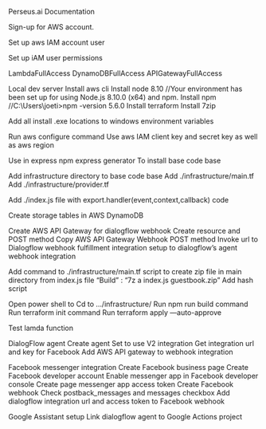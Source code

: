 Perseus.ai Documentation

Sign-up for AWS account.

Set up aws IAM account user

Set up iAM user permissions

LambdaFullAccess
DynamoDBFullAccess
APIGatewayFullAccess

Local dev server
Install aws cli
Install node 8.10 //Your environment has been set up for using Node.js 8.10.0 (x64) and npm.
Install npm //C:\Users\joeti>npm -version 5.6.0
Install terraform
Install 7zip

Add all install .exe locations to windows environment variables

Run aws configure command
Use aws IAM client key and secret key as well as aws region


Use in express  npm express generator To install base code base

Add infrastructure directory to base code base
Add ./infrastructure/main.tf
Add ./infrastructure/provider.tf

Add ./index.js file with export.handler(event,context,callback) code

Create storage tables in AWS DynamoDB

Create AWS API Gateway for dialogflow webhook
Create resource and POST method
Copy AWS API Gateway Webhook POST method Invoke url to Dialogflow webhook fulfillment integration setup to dialogflow’s agent webhook integration

Add command to ./infrastructure/main.tf script to create zip file in main directory from index.js file
“Build” : “7z a index.js guestbook.zip”
Add hash script

Open power shell to Cd to .../infrastructure/
Run npm run build command
Run terraform init command
Run terraform apply —auto-approve

Test lamda function


DialogFlow agent
Create agent
Set to use V2 integration
Get integration url and key for Facebook
Add AWS API gateway to webhook integration

Facebook messenger integration
Create Facebook business page
Create Facebook developer account
Enable messenger app in Facebook developer console
Create page messenger app access token
Create Facebook webhook
Check postback_messages and messages checkbox
Add dialogflow integration url and access token to Facebook webhook


Google Assistant setup
Link dialogflow agent to Google Actions project